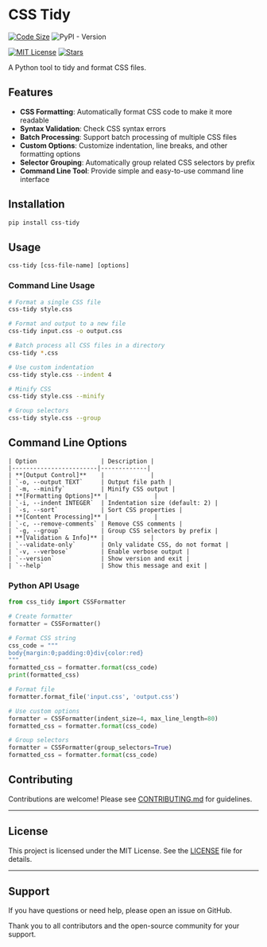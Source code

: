 # CSS Tidy

[![Code Size](https://img.shields.io/github/languages/code-size/HenryLok0/css-tidy?style=flat-square&logo=github)](https://github.com/HenryLok0/css-tidy)
![PyPI - Version](https://img.shields.io/pypi/v/css-tidy)

[![MIT License](https://img.shields.io/github/license/HenryLok0/css-tidy?style=flat-square)](LICENSE)
[![Stars](https://img.shields.io/github/stars/HenryLok0/css-tidy?style=flat-square)](https://github.com/HenryLok0/css-tidy/stargazers)

A Python tool to tidy and format CSS files.

## Features

- **CSS Formatting**: Automatically format CSS code to make it more readable
- **Syntax Validation**: Check CSS syntax errors
- **Batch Processing**: Support batch processing of multiple CSS files
- **Custom Options**: Customize indentation, line breaks, and other formatting options
- **Selector Grouping**: Automatically group related CSS selectors by prefix
- **Command Line Tool**: Provide simple and easy-to-use command line interface

## Installation

```bash
pip install css-tidy
```

## Usage
```
css-tidy [css-file-name] [options]
```

### Command Line Usage

```bash
# Format a single CSS file
css-tidy style.css

# Format and output to a new file
css-tidy input.css -o output.css

# Batch process all CSS files in a directory
css-tidy *.css

# Use custom indentation
css-tidy style.css --indent 4

# Minify CSS
css-tidy style.css --minify

# Group selectors
css-tidy style.css --group
```

## Command Line Options

```
| Option                  | Description |
|------------------------|-------------|
| **[Output Control]**    |             |
| `-o, --output TEXT`     | Output file path |
| `-m, --minify`          | Minify CSS output |
| **[Formatting Options]** |             |
| `-i, --indent INTEGER`  | Indentation size (default: 2) |
| `-s, --sort`            | Sort CSS properties |
| **[Content Processing]** |             |
| `-c, --remove-comments` | Remove CSS comments |
| `-g, --group`           | Group CSS selectors by prefix |
| **[Validation & Info]** |             |
| `--validate-only`       | Only validate CSS, do not format |
| `-v, --verbose`         | Enable verbose output |
| `--version`             | Show version and exit |
| `--help`                | Show this message and exit |
```

### Python API Usage

```python
from css_tidy import CSSFormatter

# Create formatter
formatter = CSSFormatter()

# Format CSS string
css_code = """
body{margin:0;padding:0}div{color:red}
"""
formatted_css = formatter.format(css_code)
print(formatted_css)

# Format file
formatter.format_file('input.css', 'output.css')

# Use custom options
formatter = CSSFormatter(indent_size=4, max_line_length=80)
formatted_css = formatter.format(css_code)

# Group selectors
formatter = CSSFormatter(group_selectors=True)
formatted_css = formatter.format(css_code)
```

## Contributing

Contributions are welcome! Please see [CONTRIBUTING.md](CONTRIBUTING.md) for guidelines.

---

## License

This project is licensed under the MIT License. See the [LICENSE](LICENSE) file for details.

---

## Support

If you have questions or need help, please open an issue on GitHub.

Thank you to all contributors and the open-source community for your support.